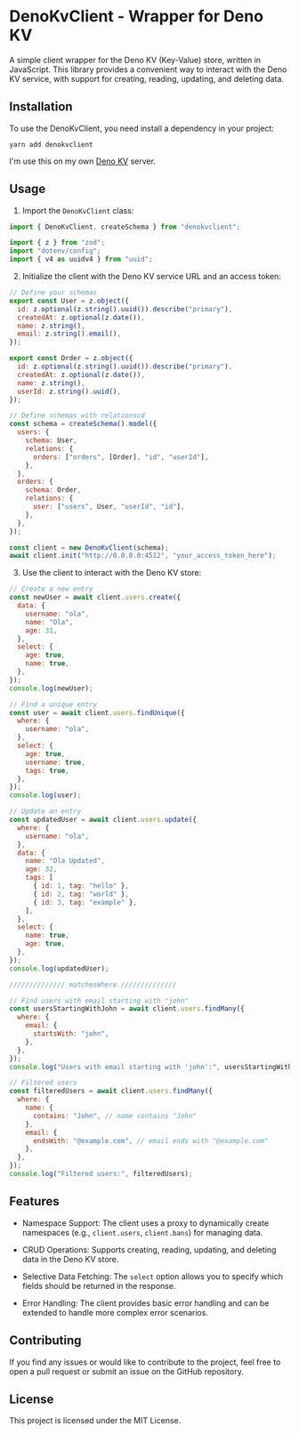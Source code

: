 # DenoKvClient - Wrapper for Deno KV

A simple client wrapper for the Deno KV (Key-Value) store, written in JavaScript. This library provides a convenient way to interact with the Deno KV service, with support for creating, reading, updating, and deleting data.

## Installation

To use the DenoKvClient, you need install a dependency in your project:

```
yarn add denokvclient
```

I'm use this on my own [Deno KV](https://github.com/denoland/denokv) server.

## Usage

1. Import the `DenoKvClient` class:

```js
import { DenoKvClient, createSchema } from "denokvclient";

import { z } from "zod";
import "dotenv/config";
import { v4 as uuidv4 } from "uuid";
```

2. Initialize the client with the Deno KV service URL and an access token:

```js
// Define your schemas
export const User = z.object({
  id: z.optional(z.string().uuid()).describe("primary"),
  createdAt: z.optional(z.date()),
  name: z.string(),
  email: z.string().email(),
});

export const Order = z.object({
  id: z.optional(z.string().uuid()).describe("primary"),
  createdAt: z.optional(z.date()),
  name: z.string(),
  userId: z.string().uuid(),
});

// Define schemas with relationscd
const schema = createSchema().model({
  users: {
    schema: User,
    relations: {
      orders: ["orders", [Order], "id", "userId"],
    },
  },
  orders: {
    schema: Order,
    relations: {
      user: ["users", User, "userId", "id"],
    },
  },
});

const client = new DenoKvClient(schema);
await client.init("http://0.0.0.0:4512", "your_access_token_here");
```

3. Use the client to interact with the Deno KV store:

```js
// Create a new entry
const newUser = await client.users.create({
  data: {
    username: "ola",
    name: "Ola",
    age: 31,
  },
  select: {
    age: true,
    name: true,
  },
});
console.log(newUser);

// Find a unique entry
const user = await client.users.findUnique({
  where: {
    username: "ola",
  },
  select: {
    age: true,
    username: true,
    tags: true,
  },
});
console.log(user);

// Update an entry
const updatedUser = await client.users.update({
  where: {
    username: "ola",
  },
  data: {
    name: "Ola Updated",
    age: 32,
    tags: [
      { id: 1, tag: "hello" },
      { id: 2, tag: "world" },
      { id: 3, tag: "example" },
    ],
  },
  select: {
    name: true,
    age: true,
  },
});
console.log(updatedUser);

////////////// matchesWhere //////////////

// Find users with email starting with "john"
const usersStartingWithJohn = await client.users.findMany({
  where: {
    email: {
      startsWith: "john",
    },
  },
});
console.log("Users with email starting with 'john':", usersStartingWithJohn);

// Filtered users
const filteredUsers = await client.users.findMany({
  where: {
    name: {
      contains: "John", // name contains "John"
    },
    email: {
      endsWith: "@example.com", // email ends with "@example.com"
    },
  },
});
console.log("Filtered users:", filteredUsers);
```

## Features

- Namespace Support: The client uses a proxy to dynamically create namespaces (e.g., `client.users`, `client.bans`) for managing data.

- CRUD Operations: Supports creating, reading, updating, and deleting data in the Deno KV store.

- Selective Data Fetching: The `select` option allows you to specify which fields should be returned in the response.

- Error Handling: The client provides basic error handling and can be extended to handle more complex error scenarios.

## Contributing

If you find any issues or would like to contribute to the project, feel free to open a pull request or submit an issue on the GitHub repository.

## License

This project is licensed under the MIT License.
